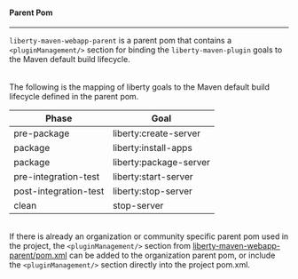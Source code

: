#### Parent Pom 
---
`liberty-maven-webapp-parent` is a parent pom that contains a `<pluginManagement/>` section for binding the 
`liberty-maven-plugin` goals to the Maven default build lifecycle.

###### 

The following is the mapping of liberty goals to the Maven default build lifecycle defined in the parent pom.

| Phase | Goal |
| ----- | ---- | 
| pre-package | liberty:create-server |
| package | liberty:install-apps |
| package | liberty:package-server |
| pre-integration-test | liberty:start-server |
| post-integration-test | liberty:stop-server |
| clean | stop-server |

######

If there is already an organization or community specific parent pom used in the project, the `<pluginManagement/>` 
section from [liberty-maven-webapp-parent/pom.xml](../liberty-maven-webapp-parent/pom.xml) can be added to the 
organization parent pom, or include the `<pluginManagement/>` section directly into the project pom.xml.
